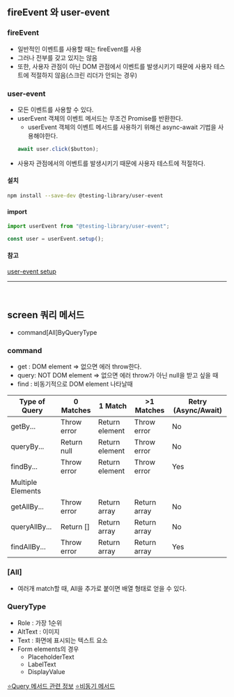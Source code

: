 ## fireEvent 와 user-event

### fireEvent

- 일반적인 이벤트를 사용할 때는 fireEvent를 사용
- 그러나 전부를 갖고 있지는 않음
- 또한, 사용자 관점이 아닌 DOM 관점에서 이벤트를 발생시키기 때문에 사용자 테스트에 적절하지 않음(스크린 리더가 안되는 경우)

### user-event

- 모든 이벤트를 사용할 수 있다.
- userEvent 객체의 이벤트 메서드는 무조건 Promise를 반환한다.
  - userEvent 객체의 이벤트 메서드를 사용하기 위해선 async-await 기법을 사용해야한다.
  ```js
  await user.click($button);
  ```
- 사용자 관점에서의 이벤트를 발생시키기 때문에 사용자 테스트에 적절하다.

#### 설치

```bash
npm install --save-dev @testing-library/user-event

```

#### import

```js
import userEvent from "@testing-library/user-event";

const user = userEvent.setup();
```

#### 참고

[user-event setup](https://testing-library.com/docs/user-event/setup)

---

<br/>

## screen 쿼리 메서드

- command[All]ByQueryType

### command

- get : DOM element => 없으면 에러 throw한다.
- query: NOT DOM element => 없으면 에러 throw가 아닌 null을 받고 싶을 때
- find : 비동기적으로 DOM element 나타날때

| Type of Query     | 0 Matches   | 1 Match        | >1 Matches   | Retry (Async/Await) |
| ----------------- | ----------- | -------------- | ------------ | ------------------- |
| getBy...          | Throw error | Return element | Throw error  | No                  |
| queryBy...        | Return null | Return element | Throw error  | No                  |
| findBy...         | Throw error | Return element | Throw error  | Yes                 |
| Multiple Elements |             |                |              |                     |
| getAllBy...       | Throw error | Return array   | Return array | No                  |
| queryAllBy...     | Return []   | Return array   | Return array | No                  |
| findAllBy...      | Throw error | Return array   | Return array | Yes                 |

### [All]

- 여러개 match할 때, All을 추가로 붙이면 배열 형태로 얻을 수 있다.

### QueryType

- Role : 가장 1순위
- AltText : 이미지
- Text : 화면에 표시되는 텍스트 요소
- Form elements의 경우
  - PlaceholderText
  - LabelText
  - DisplayValue

[⭐Query 메서드 관련 정보](https://testing-library.com/docs/queries/about)
[⭐비동기 메서드](https://testing-library.com/docs/dom-testing-library/api-async)
